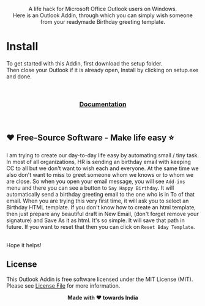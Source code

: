 <p align="center">
A life hack for Microsoft Office Outlook users on Windows.<br>
Here is an Outlook Addin, through which you can simply wish someone from your readymade Birthday greeting template.
</p>

# Install

To get started with this Addin, first download the setup folder.<br>
Then close your Outlook if it is already open, Install by clicking on setup.exe and done.

<br>
<h3 align="center">
    <a href="https://sachin4dotnet.github.io/Microsoft_Outlook_Addin/" target="_blank">Documentation</a>
</h3>
<br>

## ❤️ Free-Source Software - Make life easy ⭐️

I am trying to create our day-to-day life easy by automating small / tiny task. In most of all organizations, HR is sending an birthday email with keeping CC to all but we don't want to wish each and everyone. At the same time we also don't want to miss to greet someone whom we knows or to whom we are close. So when you open your email message, you will see `Add-ins` menu and there you can see a button to `Say Happy Birthday`. It will automatically send a birthday greeting email to the one who is in To of that email. When you are trying this very first time, it will ask you to select an Birthday HTML template. If you don't know how to create an html template, then just prepare any beautiful draft in New Email, (don't forget remove your signature) and Save As it as html. It's so simple. It will save that path in future. If you want to reset that then you can click on `Reset Bday Template`.

<br>
Hope it helps!


## License

This Outlook Addin is free software licensed under the MIT License (MIT). Please see [License File](LICENSE.md) for more information.

<p align="center"> <b>Made with ❤️ towards India<b> </p>
